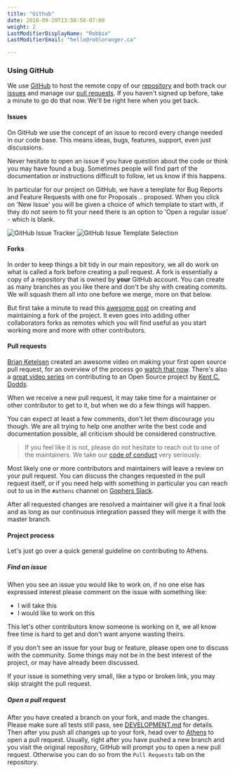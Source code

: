 ```yaml
---
title: "Github"
date: 2018-09-20T13:58:58-07:00
weight: 2
LastModifierDisplayName: "Robbie"
LastModifierEmail: "hello@robloranger.ca"

---
```


### Using GitHub

We use [GitHub](https://github.com) to host the remote copy of our
[repository](https://github.com/gomods/athens) and both track our
[issues](https://github.com/gomods/athens/issues) and manage our
[pull requests](https://github.com/gomods/athens/pulls). If you haven't signed
up before, take a minute to go do that now. We'll be right here when you get
back.

#### Issues

On GitHub we use the concept of an issue to record every change needed in our
code base. This means ideas, bugs, features, support, even just discussions.

Never hesitate to open an issue if you have question about the code or think you
may have found a bug. Sometimes people will find part of the documentation or
instructions difficult to follow, let us know if this happens.

In particular for our project on GitHub, we have a template for Bug Reports and
Feature Requests with one for Proposals .. proposed. When you click on 'New
Issue' you will be given a choice of which template to start with, if they do
not seem to fit your need there is an option to 'Open a regular issue' - which
is blank.

![GitHub Issue Tracker](/github-issue-header.png)
![GitHub Issue Template Selection](/github-issue-templates.png)

#### Forks

In order to keep things a bit tidy in our main repository, we all do work on
what is called a fork before creating a pull request. A fork is essentially a
copy of a repository that is owned by **your** GitHub account. You can create as
many branches as you like there and don't be shy with creating commits. We will
squash them all into one before we merge, more on that below.

But first take a minute to read this
[awesome post](https://kbroman.org/github_tutorial/pages/fork.html) on creating
and maintaining a fork of the project. It even goes into adding other
collaborators forks as remotes which you will find useful as you start working
more and more with other contributors.

#### Pull requests

[Brian Ketelsen](https://twitter.com/bketelsen) created an awesome video on
making your first open source pull request, for an overview of the process go
[watch that now](https://www.youtube.com/watch?v=bgSDcTyysRc). There's also a
[great video series](https://egghead.io/courses/how-to-contribute-to-an-open-source-project-on-github)
on contributing to an Open Source project by [Kent C. Dodds](https://twitter.com/kentcdodds).

When we receive a new pull request, it may take time for a maintainer or other
contributor to get to it, but when we do a few things will happen.

You can expect at least a few comments, don't let them discourage you though. We
are all trying to help one another write the best code and documentation
possible, all criticism should be considered constructive.

> If you feel like it is
> not, please do not hesitate to reach out to one of the maintainers. We take our
> [code of conduct](https://www.contributor-covenant.org) very seriously.

Most likely one or more contributors and maintainers will leave a review on your
pull request. You can discuss the changes requested in the pull request itself,
or if you need help with something in particular you can reach out to us in the
`#athens` channel on [Gophers Slack](https://gophers.slack.com).

After all requested changes are resolved a maintainer will give it a final look
and as long as our continuous integration passed they will merge it with the
master branch.

#### Project process

Let's just go over a quick general guideline on contributing to Athens.

##### Find an issue

When you see an issue you would like to work on, if no one else has expressed
interest please comment on the issue with something like:

- I will take this
- I would like to work on this

This let's other contributors know someone is working on it, we all know free
time is hard to get and don't want anyone wasting theirs.

If you don't see an issue for your bug or feature, please open one to discuss
with the community. Some things may not be in the best interest of the project,
or may have already been discussed.

If your issue is something very small, like a typo or broken link, you may skip
straight the pull request.

##### Open a pull request

After you have created a branch on your fork, and made the changes. Please make
sure all tests still pass, see [DEVELOPMENT.md](https://github.com/gomods/athens/blob/master/CONTRIBUTING.md#verify-your-work) for details. Then after you push all changes
up to your fork, head over to [Athens](https://github.com/gomods/athens) to open a pull request. Usually,
right after you have pushed a new branch and you visit the original repository,
GitHub will prompt you to open a new pull request. Otherwise you can do so from
the `Pull Requests` tab on the repository.
